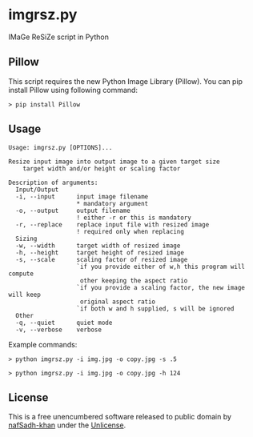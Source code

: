 imgrsz.py
=========
IMaGe ReSiZe script in Python


Pillow
------
This script requires the new Python Image Library (Pillow). You can pip install
Pillow using following command:
```
> pip install Pillow
```

Usage
-----
```
Usage: imgrsz.py [OPTIONS]...

Resize input image into output image to a given target size
    target width and/or height or scaling factor

Description of arguments:
  Input/Output
  -i, --input      input image filename
                   * mandatory argument
  -o, --output     output filename
                   ! either -r or this is mandatory
  -r, --replace    replace input file with resized image
                   ! required only when replacing
  Sizing
  -w, --width      target width of resized image
  -h, --height     target height of resized image
  -s, --scale      scaling factor of resized image
                   `if you provide either of w,h this program will compute
                    other keeping the aspect ratio
                   `if you provide a scaling factor, the new image will keep
                    original aspect ratio
                   `if both w and h supplied, s will be ignored
  Other
  -q, --quiet      quiet mode
  -v, --verbose    verbose
```

Example commands:
```
> python imgrsz.py -i img.jpg -o copy.jpg -s .5
```
```
> python imgrsz.py -i img.jpg -o copy.jpg -h 124
```

License
-------
This is a free unencumbered software released to public domain  by
[nafSadh-khan](http://nafSadh.com) under the [Unlicense](http://unlicense.org/).
